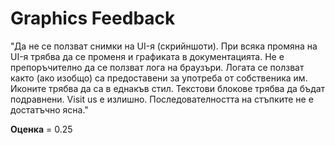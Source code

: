 
# Graphics Feedback #
"Да не се ползват снимки на UI-я (скрийншоти). При всяка промяна на UI-я трябва да се променя и графиката в документацията.
Не е препоръчително да се ползват лога на браузъри. Логата се ползват както (ако изобщо) са предоставени за употреба от собственика им.
Иконите трябва да са в еднакъв стил.
Текстови блокове трябва да бъдат подравнени.
Visit us е излишно.
Последователността на стъпките не е достатъчно ясна."

**Оценка** = 0.25
